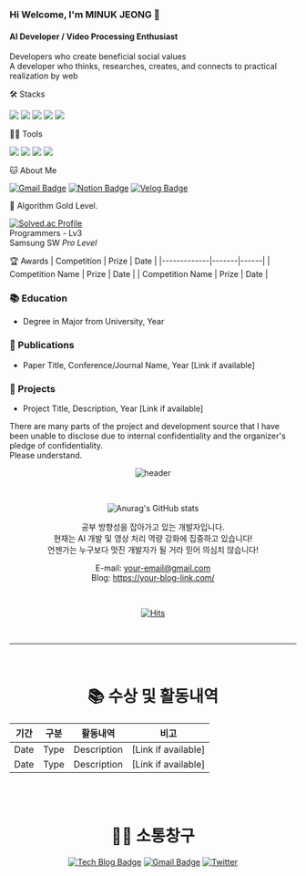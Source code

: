 ### Hi Welcome, I'm MINUK JEONG 👋

#### AI Developer / Video Processing Enthusiast
Developers who create beneficial social values   
A developer who thinks, researches, creates, and connects to practical realization by web

🛠️ Stacks

<img src="https://img.shields.io/badge/Python-3766AB?style=flat-square&logo=Python&logoColor=white"/> <img src="https://img.shields.io/badge/PyTorch-EE4C2C?style=flat-square&logo=PyTorch&logoColor=white"/> <img src="https://img.shields.io/badge/TensorFlow-FF6F00?style=flat-square&logo=TensorFlow&logoColor=white"/> <img src="https://img.shields.io/badge/C-A8B9CC?style=flat-square&logo=C&logoColor=white"/> <img src="https://img.shields.io/badge/Flutter-02569B?style=flat-square&logo=Flutter&logoColor=white"/>

💪🏼 Tools 

<img src="https://img.shields.io/badge/Visual Studio Code-007ACC?style=flat-square&logo=Visual Studio Code&logoColor=white"/> <img src="https://img.shields.io/badge/GitHub-181717?style=flat-square&logo=GitHub&logoColor=white"/> <img src="https://img.shields.io/badge/Anaconda-44A833?style=flat-square&logo=Anaconda&logoColor=white"/> <img src="https://img.shields.io/badge/Docker-2496ED?style=flat-square&logo=Docker&logoColor=white"/> 

🐱 About Me

[![Gmail Badge](https://img.shields.io/badge/Gmail-d14836?style=flat-square&logo=Gmail&logoColor=white&link=mailto:your-email@gmail.com)](mailto:your-email@gmail.com)
[![Notion Badge](https://img.shields.io/badge/Notion-000000?style=flat-square&logo=Notion&logoColor=white&link=https://your-notion-link)](https://your-notion-link)
[![Velog Badge](https://img.shields.io/badge/Velog-20C997?style=flat-square&logo=Velog&logoColor=white&link=https://velog.io/@your-velog)](https://velog.io/@your-velog)

🏅 Algorithm Gold Level. 

[![Solved.ac Profile](http://mazassumnida.wtf/api/v2/generate_badge?boj=your-boj-username)](https://solved.ac/your-boj-username)  
Programmers - Lv3  
Samsung SW *Pro Level*

🏆 Awards
| Competition | Prize | Date |
|-------------|-------|------|
| Competition Name | Prize | Date |
| Competition Name | Prize | Date |

<!-- Add your education details here -->
### 📚 Education
- Degree in Major from University, Year

<!-- Add your published papers here -->
### 📄 Publications
- Paper Title, Conference/Journal Name, Year [Link if available]

<!-- Add your notable projects here -->
### 💼 Projects
- Project Title, Description, Year [Link if available]

<!-- This section can be expanded with more specific details about your work and achievements -->

There are many parts of the project and development source that I have been unable to disclose due to internal confidentiality and the organizer's pledge of confidentiality.  
Please understand.

<div align="center">
 
![header](https://capsule-render.vercel.app/api?type=wave&color=gradient&height=320&section=header&text=정민욱&fontSize=80)

<br>

![Anurag's GitHub stats](https://github-readme-stats.vercel.app/api?username=your-github-username&show_icons=true&theme=radical)

공부 방향성을 잡아가고 있는 개발자입니다.<br>
현재는 AI 개발 및 영상 처리 역량 강화에 집중하고 있습니다!<br>
언젠가는 누구보다 멋진 개발자가 될 거라 믿어 의심치 않습니다!<br>

E-mail: your-email@gmail.com<br>
Blog: https://your-blog-link.com/

<br>

[![Hits](https://hits.seeyoufarm.com/api/count/incr/badge.svg?url=https%3A%2F%2Fgithub.com%2Fyour-github-username&count_bg=%2336AFFF&title_bg=%23555555&icon=&icon_color=%23E7E7E7&title=hits&edge_flat=false)](https://hits.seeyoufarm.com)

<br>
<hr>
<br>

# 📚 수상 및 활동내역

| 기간 | 구분 | 활동내역 | 비고 |
|------|------|----------|------|
| Date | Type | Description | [Link if available] |
| Date | Type | Description | [Link if available] |

<br><br>

# 🙍‍♀️ 소통창구

[![Tech Blog Badge](http://img.shields.io/badge/-Tech%20blog-black?style=flat-square&logo=github&link=https://your-tech-blog)](https://your-tech-blog)
[![Gmail Badge](https://img.shields.io/badge/Gmail-d14836?style=flat-square&logo=Gmail&logoColor=white&link=mailto:your-email@gmail.com)](mailto:your-email@gmail.com)
[![Twitter](https://img.shields.io/twitter/url?style=social&url=https%3A%2F%2Ftwitter.com%2Fyour-twitter-handle)](https://twitter.com/your-twitter-handle)

<br><br>

</div>
